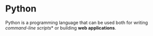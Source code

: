 # Python

Python is a programming language that can be used both for writing **command-line* scripts** or building **web applications**.